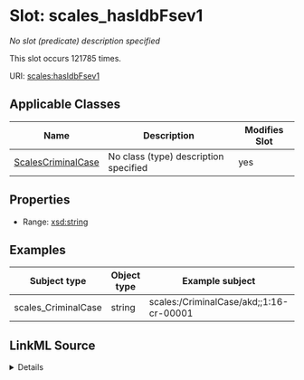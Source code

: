 

# Slot: scales_hasIdbFsev1


_No slot (predicate) description specified_






This slot occurs 121785 times.


URI: [scales:hasIdbFsev1](http://schemas.scales-okn.org/rdf/scales#hasIdbFsev1)



<!-- no inheritance hierarchy -->





## Applicable Classes

| Name | Description | Modifies Slot |
| --- | --- | --- |
| [ScalesCriminalCase](../classes/ScalesCriminalCase.md) | No class (type) description specified |  yes  |







## Properties

* Range: [xsd:string](http://www.w3.org/2001/XMLSchema#string)






## Examples

| Subject type | Object type | Example subject | Example object | Occurrences |
| --- | --- | --- | --- | --- |
| scales_CriminalCase | string | scales:/CriminalCase/akd;;1:16-cr-00001 | C19 | 121785 |




## LinkML Source

<details>

```yaml
name: scales_hasIdbFsev1
annotations:
  count:
    tag: count
    value: 121785
description: No slot (predicate) description specified
examples:
- object:
    example_object: C19
    example_object_type: string
    example_predicate: scales:hasIdbFsev1
    example_subject: scales:/CriminalCase/akd;;1:16-cr-00001
    example_subject_type: scales_CriminalCase
from_schema: scales-kg
rank: 1000
slot_uri: scales:hasIdbFsev1
alias: scales_hasIdbFsev1
domain_of:
- scales_CriminalCase
range: string

```
</details>